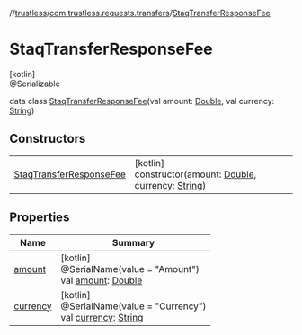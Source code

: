 //[trustless](../../../index.md)/[com.trustless.requests.transfers](../index.md)/[StaqTransferResponseFee](index.md)

# StaqTransferResponseFee

[kotlin]\
@Serializable

data class [StaqTransferResponseFee](index.md)(val amount: [Double](https://kotlinlang.org/api/latest/jvm/stdlib/kotlin/-double/index.html), val currency: [String](https://kotlinlang.org/api/latest/jvm/stdlib/kotlin/-string/index.html))

## Constructors

| | |
|---|---|
| [StaqTransferResponseFee](-staq-transfer-response-fee.md) | [kotlin]<br>constructor(amount: [Double](https://kotlinlang.org/api/latest/jvm/stdlib/kotlin/-double/index.html), currency: [String](https://kotlinlang.org/api/latest/jvm/stdlib/kotlin/-string/index.html)) |

## Properties

| Name | Summary |
|---|---|
| [amount](amount.md) | [kotlin]<br>@SerialName(value = &quot;Amount&quot;)<br>val [amount](amount.md): [Double](https://kotlinlang.org/api/latest/jvm/stdlib/kotlin/-double/index.html) |
| [currency](currency.md) | [kotlin]<br>@SerialName(value = &quot;Currency&quot;)<br>val [currency](currency.md): [String](https://kotlinlang.org/api/latest/jvm/stdlib/kotlin/-string/index.html) |
